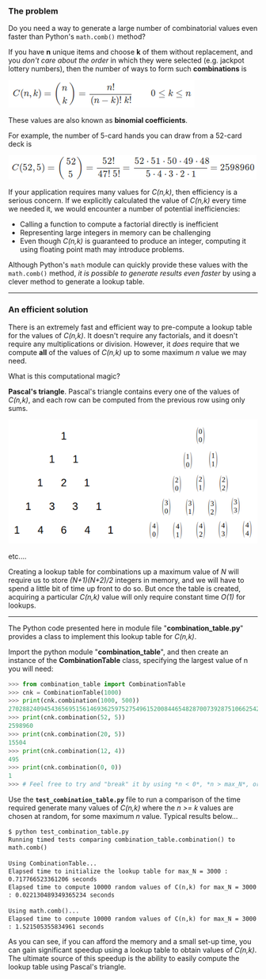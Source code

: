 ### The problem

Do you need a way to generate a large number of combinatorial values even faster than Python's ``math.comb()`` method?

If you have **n** unique items and choose **k** of them without replacement, and you *don't care about the order* in which they were selected (e.g. jackpot lottery numbers), then the number of ways to form such **combinations** is

![Binomial coefficients](binomial_coefficients.png)

These values are also known as **binomial coefficients**.

For example, the number of 5-card hands you can draw from a 52-card deck is

![C(52, 5)](poker_hands.png)

If your application requires many values for *C(n,k)*, then efficiency is a serious concern.  If we explicitly calculated the value of *C(n,k)* every time we needed it, we would encounter a number of potential inefficiencies:

 - Calling a function to compute a factorial directly is inefficient
 - Representing large integers in memory can be challenging
 - Even though *C(n,k)* is guaranteed to produce an integer, computing it using floating point math may introduce problems.

Although Python's ``math`` module can quickly provide these values with the ``math.comb()`` method, *it is possible to generate results even faster* by using a clever method to generate a lookup table.

---

### An efficient solution

There is an extremely fast and efficient way to pre-compute a lookup table for the values of *C(n,k)*.  It doesn't require any factorials, and it doesn't require any multiplications or division.  However, it *does* require that we compute **all** of the values of *C(n,k)* up to some maximum *n* value we may need.

What is this computational magic?

**Pascal's triangle**.   Pascal's triangle contains every one of the values of *C(n,k)*, and each row can be computed from the previous row using only sums.

![Pascal's triangle image](pascal.png)

etc....

Creating a lookup table for combinations up a maximum value of *N*  will require us to store *(N+1)(N+2)/2*  integers in memory, and we will have to spend a little bit of time up front to do so.  But once the table is created, acquiring a particular *C(n,k)* value will only require constant time *O(1)* for lookups.

---

The Python code presented here in module file "**combination_table.py**" provides a class to implement this lookup table for *C(n,k)*.

Import the python module "**combination_table**", and then create an instance of the **CombinationTable** class, specifying the largest value of n you will need:

```python
>>> from combination_table import CombinationTable
>>> cnk = CombinationTable(1000)
>>> print(cnk.combination(1000, 500))
270288240945436569515614693625975275496152008446548287007392875106625428705522193898612483924502370165362606085021546104802209750050679917549894219699518475423665484263751733356162464079737887344364574161119497604571044985756287880514600994219426752366915856603136862602484428109296905863799821216320
>>> print(cnk.combination(52, 5))
2598960
>>> print(cnk.combination(20, 5))
15504
>>> print(cnk.combination(12, 4))
495
>>> print(cnk.combination(0, 0))
1
>>> # Feel free to try and "break" it by using *n < 0*, *n > max_N*, or *k < 0*
```

Use the **`test_combination_table.py`** file to run a comparison of the time required generate many values of *C(n,k)* where the *n >= k* values are chosen at random, for some maximum *n* value.  Typical results below...

```
$ python test_combination_table.py
Running timed tests comparing combination_table.combination() to math.comb()

Using CombinationTable...
Elapsed time to initialize the lookup table for max_N = 3000 : 0.717766523361206 seconds
Elapsed time to compute 10000 random values of C(n,k) for max_N = 3000 : 0.022130489349365234 seconds

Using math.comb()...
Elapsed time to compute 10000 random values of C(n,k) for max_N = 3000 : 1.521505355834961 seconds
```

As you can see, if you can afford the memory and a small set-up time, you can gain significant speedup using a lookup table to obtain values of *C(n,k)*. The ultimate source of this speedup is the ability to easily compute the lookup table using Pascal's triangle.



